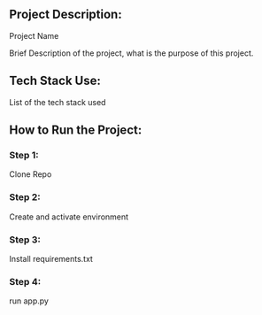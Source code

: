 ## Project Description:
Project Name

Brief Description of the project, what is the purpose of this project.

## Tech Stack Use:

List of the tech stack used

## How to Run the Project:

### Step 1:

Clone Repo

### Step 2:
Create and activate environment

### Step 3:
Install requirements.txt

### Step 4:
run app.py
